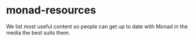 # monad-resources
We list most useful content so people can get up to date with Monad in the media the best suits them.
